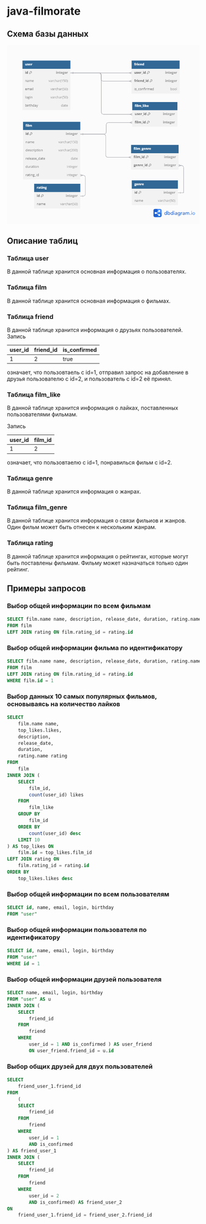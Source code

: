 # java-filmorate
## Схема базы данных
![Схема базы данных](/src/main/resources/bd_diagram.png)
## Описание таблиц
### Таблица user
В данной таблице хранится основная информация о пользователях.
### Таблица film
В данной таблице хранится основная информация о фильмах.
### Таблица friend
В данной таблице хранится информация о друзьях пользователей.
Запись

| user_id | friend_id | is_confirmed |
|---------|-----------|--------------|
| 1       | 2         | true         | 

означает, что пользовтаель с id=1, отправил запрос на добавление в друзья
пользователю с id=2, и пользователь с id=2 её принял.
### Таблица film_like
В данной таблице хранится информация о лайках, поставленных пользователями фильмам.

Запись

| user_id | film_id |
|---------|---------|
| 1       | 2       |

означает, что пользовтаелю с id=1, понравилься фильм с id=2.

### Таблица genre
В данной таблице хранится информация о жанрах.

### Таблица film_genre
В данной таблице хранится информация о связи фильиов и жанров. 
Один фильм может быть отнесен к нескольким жанрам.

### Таблица rating
В данной таблице хранится информация о рейтингах, которые могут быть поставлены фильмам. 
Фильму может назначаться только один рейтинг.

## Примеры запросов

### Выбор общей информации по всем фильмам

``` SQL
SELECT film.name name, description, release_date, duration, rating.name rating
FROM film
LEFT JOIN rating ON film.rating_id = rating.id
```

### Выбор общей информации фильма по идентификатору

``` SQL
SELECT film.name name, description, release_date, duration, rating.name rating
FROM film
LEFT JOIN rating ON film.rating_id = rating.id
WHERE film.id = 1
```

### Выбор данных 10 самых популярных фильмов, основываясь на количество лайков

``` sql
SELECT
	film.name name,
	top_likes.likes,
	description,
	release_date,
	duration,
	rating.name rating
FROM
	film
INNER JOIN (
	SELECT
		film_id,
		count(user_id) likes
	FROM
		film_like
	GROUP BY
		film_id
	ORDER BY
		count(user_id) desc
	LIMIT 10
) AS top_likes ON
	film.id = top_likes.film_id
LEFT JOIN rating ON
	film.rating_id = rating.id
ORDER BY
	top_likes.likes desc
```

### Выбор общей информации по всем пользователям

``` sql
SELECT id, name, email, login, birthday
FROM "user"
```

### Выбор общей информации пользователя по идентификатору

``` sql
SELECT id, name, email, login, birthday
FROM "user"
WHERE id = 1
```

### Выбор общей информации друзей пользователя

``` sql
SELECT name, email, login, birthday
FROM "user" AS u 
INNER JOIN (
	SELECT
		friend_id 
	FROM
		friend
	WHERE
		user_id = 1 AND is_confirmed ) AS user_friend
		ON user_friend.friend_id = u.id
```

### Выбор общих друзей для двух пользователей

``` sql
SELECT
	friend_user_1.friend_id
FROM
	(
	SELECT
		friend_id
	FROM
		friend
	WHERE
		user_id = 1
		AND is_confirmed
) AS friend_user_1
INNER JOIN (
	SELECT
		friend_id
	FROM
		friend
	WHERE
		user_id = 2
		AND is_confirmed) AS friend_user_2
ON
	friend_user_1.friend_id = friend_user_2.friend_id
```

